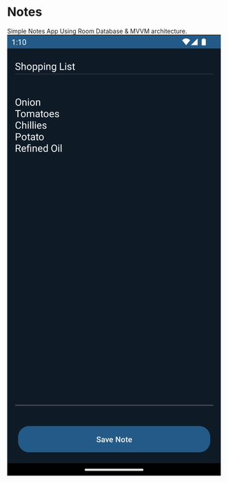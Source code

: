 # Notes
Simple Notes App Using Room Database &amp; MVVM architecture.
![Alt text](screenshots/AddEditNote.png)
